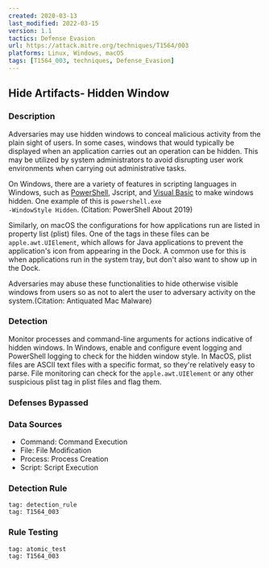 ```yaml
---
created: 2020-03-13
last_modified: 2022-03-15
version: 1.1
tactics: Defense Evasion
url: https://attack.mitre.org/techniques/T1564/003
platforms: Linux, Windows, macOS
tags: [T1564_003, techniques, Defense_Evasion]
---
```


## Hide Artifacts- Hidden Window

### Description

Adversaries may use hidden windows to conceal malicious activity from the plain sight of users. In some cases, windows that would typically be displayed when an application carries out an operation can be hidden. This may be utilized by system administrators to avoid disrupting user work environments when carrying out administrative tasks. 

On Windows, there are a variety of features in scripting languages in Windows, such as [PowerShell](https://attack.mitre.org/techniques/T1059/001), Jscript, and [Visual Basic](https://attack.mitre.org/techniques/T1059/005) to make windows hidden. One example of this is <code>powershell.exe -WindowStyle Hidden</code>. (Citation: PowerShell About 2019)

Similarly, on macOS the configurations for how applications run are listed in property list (plist) files. One of the tags in these files can be <code>apple.awt.UIElement</code>, which allows for Java applications to prevent the application's icon from appearing in the Dock. A common use for this is when applications run in the system tray, but don't also want to show up in the Dock.

Adversaries may abuse these functionalities to hide otherwise visible windows from users so as not to alert the user to adversary activity on the system.(Citation: Antiquated Mac Malware)

### Detection

Monitor processes and command-line arguments for actions indicative of hidden windows. In Windows, enable and configure event logging and PowerShell logging to check for the hidden window style. In MacOS, plist files are ASCII text files with a specific format, so they're relatively easy to parse. File monitoring can check for the <code>apple.awt.UIElement</code> or any other suspicious plist tag in plist files and flag them.

### Defenses Bypassed



### Data Sources

  - Command: Command Execution
  -  File: File Modification
  -  Process: Process Creation
  -  Script: Script Execution
### Detection Rule

```query
tag: detection_rule
tag: T1564_003
```

### Rule Testing

```query
tag: atomic_test
tag: T1564_003
```
